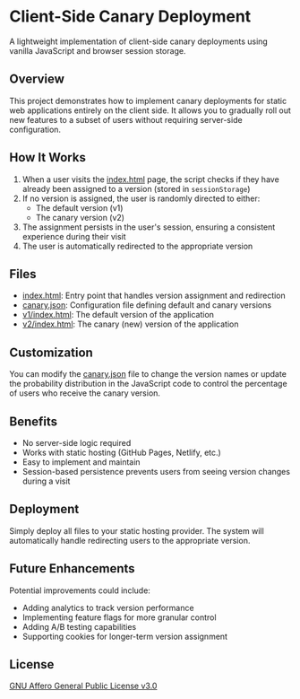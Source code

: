 # Client-Side Canary Deployment

A lightweight implementation of client-side canary deployments using vanilla JavaScript and browser session storage.

## Overview

This project demonstrates how to implement canary deployments for static web applications entirely on the client side. It allows you to gradually roll out new features to a subset of users without requiring server-side configuration.

## How It Works

1. When a user visits the [index.html](index.html) page, the script checks if they have already been assigned to a version (stored in `sessionStorage`)
2. If no version is assigned, the user is randomly directed to either:
   - The default version (v1)
   - The canary version (v2)
3. The assignment persists in the user's session, ensuring a consistent experience during their visit
4. The user is automatically redirected to the appropriate version

## Files

- [index.html](index.html): Entry point that handles version assignment and redirection
- [canary.json](canary.json): Configuration file defining default and canary versions
- [v1/index.html](v1/index.html): The default version of the application
- [v2/index.html](v2/index.html): The canary (new) version of the application

## Customization

You can modify the [canary.json](canary.json) file to change the version names or update the probability distribution in the JavaScript code to control the percentage of users who receive the canary version.

## Benefits

- No server-side logic required
- Works with static hosting (GitHub Pages, Netlify, etc.)
- Easy to implement and maintain
- Session-based persistence prevents users from seeing version changes during a visit

## Deployment

Simply deploy all files to your static hosting provider. The system will automatically handle redirecting users to the appropriate version.

## Future Enhancements

Potential improvements could include:
- Adding analytics to track version performance
- Implementing feature flags for more granular control
- Adding A/B testing capabilities
- Supporting cookies for longer-term version assignment

## License

[GNU Affero General Public License v3.0](LICENSE)